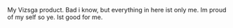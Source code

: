 My Vizsga product. Bad i know, but everything in here ist only me. Im proud of my self so ye. Ist good for me.

